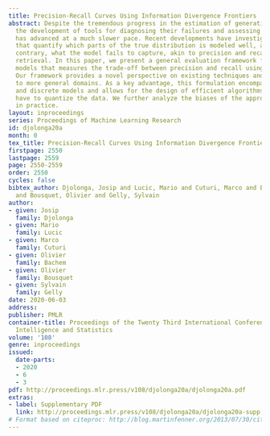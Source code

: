 ```yaml
---
title: Precision-Recall Curves Using Information Divergence Frontiers
abstract: Despite the tremendous progress in the estimation of generative models,
  the development of tools for diagnosing their failures and assessing their performance
  has advanced at a much slower pace. Recent developments have investigated metrics
  that quantify which parts of the true distribution is modeled well, and, on the
  contrary, what the model fails to capture, akin to precision and recall in information
  retrieval. In this paper, we present a general evaluation framework for generative
  models that measures the trade-off between precision and recall using Renyi divergences.
  Our framework provides a novel perspective on existing techniques and extends them
  to more general domains. As a key advantage, this formulation encompasses both continuous
  and discrete models and allows for the design of efficient algorithms that do not
  have to quantize the data. We further analyze the biases of the approximations used
  in practice.
layout: inproceedings
series: Proceedings of Machine Learning Research
id: djolonga20a
month: 0
tex_title: Precision-Recall Curves Using Information Divergence Frontiers
firstpage: 2550
lastpage: 2559
page: 2550-2559
order: 2550
cycles: false
bibtex_author: Djolonga, Josip and Lucic, Mario and Cuturi, Marco and Bachem, Olivier
  and Bousquet, Olivier and Gelly, Sylvain
author:
- given: Josip
  family: Djolonga
- given: Mario
  family: Lucic
- given: Marco
  family: Cuturi
- given: Olivier
  family: Bachem
- given: Olivier
  family: Bousquet
- given: Sylvain
  family: Gelly
date: 2020-06-03
address: 
publisher: PMLR
container-title: Proceedings of the Twenty Third International Conference on Artificial
  Intelligence and Statistics
volume: '108'
genre: inproceedings
issued:
  date-parts:
  - 2020
  - 6
  - 3
pdf: http://proceedings.mlr.press/v108/djolonga20a/djolonga20a.pdf
extras:
- label: Supplementary PDF
  link: http://proceedings.mlr.press/v108/djolonga20a/djolonga20a-supp.pdf
# Format based on citeproc: http://blog.martinfenner.org/2013/07/30/citeproc-yaml-for-bibliographies/
---
```

